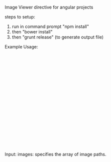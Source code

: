 Image Viewer directive for angular projects

steps to setup:
1. run in command prompt "npm install"
2. then "bower install"
3. then "grunt release" (to generate output file)

Example Usage:

<div style="width:800px;height:300px;">
    <my-image-viewer images="images"></my-image-viewer>
</div>


Input:
images: specifies the array of image paths.
